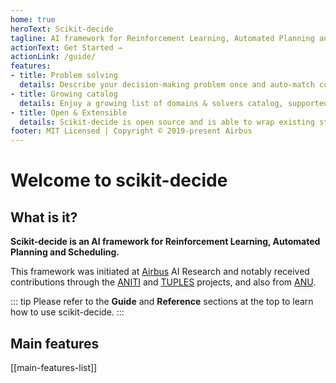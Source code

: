 ```yaml
---
home: true
heroText: Scikit-decide
tagline: AI framework for Reinforcement Learning, Automated Planning and Scheduling
actionText: Get Started →
actionLink: /guide/
features:
- title: Problem solving
  details: Describe your decision-making problem once and auto-match compatible solvers.
- title: Growing catalog
  details: Enjoy a growing list of domains & solvers catalog, supported by the community.
- title: Open & Extensible
  details: Scikit-decide is open source and is able to wrap existing state-of-the-art domains/solvers.
footer: MIT Licensed | Copyright © 2019-present Airbus
---
```


# Welcome to scikit-decide

## What is it?

**Scikit-decide is an AI framework for Reinforcement Learning, Automated Planning and Scheduling.**

This framework was initiated at [Airbus](https://www.airbus.com) AI Research and notably received contributions through the [ANITI](https://aniti.univ-toulouse.fr/en/) and [TUPLES](https://tuples.ai/) projects, and also from [ANU](https://www.anu.edu.au/).

::: tip
Please refer to the **Guide** and **Reference** sections at the top to learn how to use scikit-decide.
:::


## Main features

[[main-features-list]]

